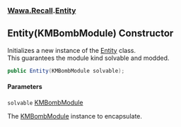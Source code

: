 ### [Wawa.Recall](Wawa.Recall.md 'Wawa.Recall').[Entity](Entity.md 'Wawa.Recall.Entity')

## Entity(KMBombModule) Constructor

Initializes a new instance of the [Entity](Entity.md 'Wawa.Recall.Entity') class.  
This guarantees the module kind solvable and modded.

```csharp
public Entity(KMBombModule solvable);
```
#### Parameters

<a name='Wawa.Recall.Entity.Entity(KMBombModule).solvable'></a>

`solvable` [KMBombModule](https://docs.microsoft.com/en-us/dotnet/api/KMBombModule 'KMBombModule')

The [KMBombModule](https://docs.microsoft.com/en-us/dotnet/api/KMBombModule 'KMBombModule') instance to encapsulate.